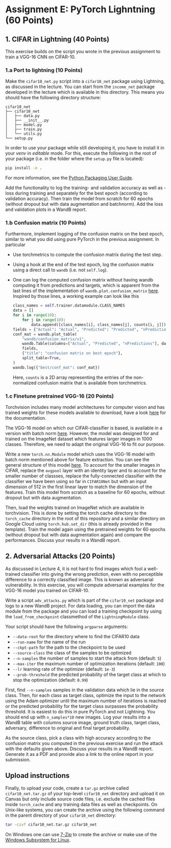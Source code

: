 # Assignment E: PyTorch Lighntning (60 Points)

## 1. CIFAR in Lightning (40 Points)
This exercise builds on the script you wrote in the previous assignment to train a VGG-16 CNN on CIFAR-10.

### 1.a Port to lightning (10 Points)
Make the `cifar10_net.py` script into a `cifar10_net` package using Lightning, as discussed in the
lecture. You can start from the `income_net` package developed in the lecture which is available in
this directory. This means you should have the following directory structure:

```
cifar10_net
├── cifar10_net
│   ├── data.py
│   ├── __init__.py
│   ├── model.py
│   ├── train.py
│   └── utils.py
└── setup.py
```

In order to use your package while still developing it, you have to install it in your *venv* in
*editable* mode. For this, execute the following in the root of your package (i.e. in the folder
where the `setup.py` file is located):

```bash
pip install -e .
```

For more information, see the [Python Packaging User
Guide](https://packaging.python.org/en/latest/guides/distributing-packages-using-setuptools/#working-in-development-mode).

Add the functionality to log the training- and validation accuracy as well as -loss during training
and separately for the best epoch (according to validation accuracy). Then train the model from
scratch for 60 epochs (without dropout but with data augmentation and batchnorm). Add the loss
and validation plots in a WandB report.


### 1.b Confusion matrix (10 Points) 
Furthermore, implement logging of the confusion matrix on the best epoch, similar to what you did using pure PyTorch in the previous assignment. In particular
- Use torchmetrics to compute the confusion matrix during the test step.
- Using a hook at the end of the test epoch, log the confusion matrix using a direct call to `wandb` (i.e. not `self.log`).
- One can log the computed confusion matrix without having wandb computing it from predictions and
  targets, which is apparent from the last lines of the implementation of
  `wandb.plot.confusion_matrix`
  [here](https://github.com/wandb/wandb/blob/6a211b19f02ee7c6b87b82eafd5789c4ba3739ec/wandb/plot/confusion_matrix.py#L82).
  Inspired by those lines, a working example can look like this

  ```python
  class_names = self.trainer.datamodule.CLASS_NAMES
  data = []
  for i in range(10):
      for j in range(10):
          data.append([class_names[i], class_names[j], counts[i, j]])
  fields = {"Actual": "Actual", "Predicted": "Predicted", "nPredictions": "nPredictions"}
  conf_mat = wandb.plot_table(
      "wandb/confusion_matrix/v1",
      wandb.Table(columns=["Actual", "Predicted", "nPredictions"], data=data),
      fields,
      {"title": "confusion matrix on best epoch"},
      split_table=True,
  )
  wandb.log({"best/conf_mat": conf_mat})
  ```

  Here, `counts` is a 2D array representing the entries of the non-normalized confusion matrix
  that is available from torchmetrics.

### 1.c Finetune pretrained VGG-16 (20 Points)
Torchvision includes many model architectures for computer vision and has trained weights for these models available to download, have a look [here](https://pytorch.org/vision/0.14/models.html) for the documentation.

The VGG-16 model on which our CIFAR-classifier is based, is available in a version with batch norm [here](https://pytorch.org/vision/0.14/models/generated/torchvision.models.vgg16_bn.html). However, the model was designed for and trained on the ImageNet dataset which features larger images in 1000 classes. Therefore, we need to adapt the original VGG-16 to fit our purpose.

Write a new `torch.nn.Module` model which uses the VGG-16 model with batch norm mentioned above for
feature extraction. You can see the general structure of this model
[here](https://github.com/pytorch/vision/blob/71b27a00eefc1b169d1469434c656dd4c0a5b18d/torchvision/models/vgg.py#L35).
To account for the smaller images in CIFAR, replace the `avgpool` layer with an identity layer and
to account for the smaller number of classses, replace the fully-connected classifier with the
classifier we have been using so far in `CIFAR10Net` but with an input dimension of 512 in the first
linear layer to match the dimension of the features. Train this model from scratch as a baseline for
60 epochs, without dropout but with data augmentation.

Then, load the weights trained on ImageNet which are available in torchvision. This is done by
setting the torch cache directory to the `torch_cache` directory in the root of this repository and
a similar directory on Google Cloud using `torch.hub.set_dir` (this is already provided in the
template). Train the model again using the pretrained weights for 60 epochs (without dropout but
with data augmentation again) and compare the performances. Discuss your results in a WandB report.

## 2. Adversarial Attacks (20 Points)

As discussed in Lecture 4, it is not hard to find images which fool a well-trained classifier into
giving the wrong prediction, even with no perceptible difference to a correctly classified image.
This is known as adversarial vulnerability. In this exercise, you will compute adversarial examples
for the VGG-16 model you trained on CIFAR-10.

Write a script `adv_attacks.py` which is part of the `cifar10_net` package and logs to a new WandB project. For data loading, you can import the data module from the package and you can load a training checkpoint by using the `load_from_checkpoint` classmethod of the `LightningModule` class.

Your script should have the following `argparse` arguments:
- `--data-root` for the directory where to find the CIFAR10 data
- `--run-name` for the name of the run
- `--ckpt-path` for the path to the checkpoint to be used
- `--source-class` the class of the samples to be optimized
- `--n-samples` the number of samples to start the attack from (default: `5`)
- `--max-iter` the maximum number of optimization iterations (default: `100`)
- `--lr` learning rate of the optimizer (default: `1e-3`)
- `--prob-threshold` the predicted probability of the target class at which to stop the optimization (default: `0.99`)

First, find `--n-samples` samples in the validation data which lie in the source class. Then, for each class as target class, optimize the input to the network using the Adam optimizer until the maximum number of iterations is reached or the predicted probability for the target class surpasses the probability threshold. It is easiest to do this in pure PyTorch and not Lightning. You should end up with `n_samples*10` new images. Log your results into a WandB table with columns source image, ground truth class, target class, adversary, difference to original and final target probability.

As the source class, pick a class with high accuracy according to the confusion matrix you computed
in the previous exercise and run the attack with the defaults given above. Discuss your results in
a WandB report. Generate it as a PDF and provide also a link to the online report in your
submission.

## Upload instructions

Finally, to upload your code, create a `tar.gz` archive called `cifar10_net.tar.gz` of your
top-level `cifar10_net` directory and upload it on Canvas but only include source code files, i.e.
exclude the cached files inside `torch_cache` and any training data files as well as checkpoints. On
Unix-like systems, you can create the archive using the following command in the parent directory of
your `cifar10_net` directory:

```bash
tar -czvf cifar10_net.tar.gz cifar10_net
```

On Windows one can use [7-Zip](https://7-zip.org/) to create the archive or make use of the [Windows
Subsystem for Linux](https://en.wikipedia.org/wiki/Windows_Subsystem_for_Linux).
